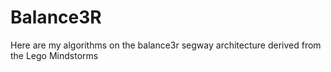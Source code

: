 # Balance3R
Here are my algorithms on the balance3r segway architecture derived from the Lego Mindstorms

